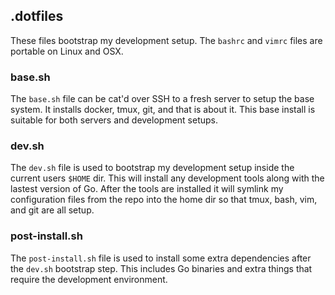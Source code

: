 ## .dotfiles

These files bootstrap my development setup.
The `bashrc` and `vimrc` files are portable on Linux and OSX.

### base.sh

The `base.sh` file can be cat'd over SSH to a fresh server to setup the 
base system.  It installs docker, tmux, git, and that is about it.  This
base install is suitable for both servers and development setups.  


### dev.sh

The `dev.sh` file is used to bootstrap my development setup inside
the current users `$HOME` dir.  This will install any development 
tools along with the lastest version of Go.  After the tools are
installed it will symlink my configuration files from the repo
into the home dir so that tmux, bash, vim, and git are all setup.

### post-install.sh

The `post-install.sh` file is used to install some extra dependencies
after the `dev.sh` bootstrap step.  This includes Go binaries 
and extra things that require the development environment.
